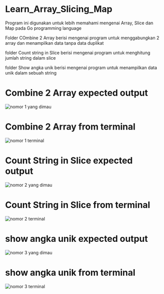 # Learn_Array_Slicing_Map

Program ini digunakan untuk lebih memahami mengenai Array, Slice dan Map pada Go programming language

Folder COmbine 2 Array berisi mengenai program untuk menggabungkan 2 array dan menampilkan data tanpa data duplikat

folder Count string in Slice berisi mengenai program untuk menghitung jumlah string dalam slice

folder Show angka unik berisi mengenai program untuk menampilkan data unik dalam sebuah string

# Combine 2 Array expected output
![nomor 1 yang dimau](https://github.com/pandhu-picahyo/Learn_Array_Slicing_Map/assets/117777807/cf9e5bf7-41d4-4af0-8424-9270519208e4)

# Combine 2 Array from terminal
![nomor 1 terminal](https://github.com/pandhu-picahyo/Learn_Array_Slicing_Map/assets/117777807/2af2b2d5-eefa-4a6f-821b-38788bb503de)

# Count String in Slice expected output
![nomor 2 yang dimau](https://github.com/pandhu-picahyo/Learn_Array_Slicing_Map/assets/117777807/4af5af9a-97bc-4cca-abad-84f8047d7962)

# Count String in Slice from terminal
![nomor 2 terminal](https://github.com/pandhu-picahyo/Learn_Array_Slicing_Map/assets/117777807/a16479cb-2975-4e3f-9655-26d272aaf3a0)

# show angka unik expected output
![nomor 3 yang dimau](https://github.com/pandhu-picahyo/Learn_Array_Slicing_Map/assets/117777807/9e4b524a-ab85-4990-adc1-6eb72061b195)

# show angka unik from terminal
![nomor 3 terminal](https://github.com/pandhu-picahyo/Learn_Array_Slicing_Map/assets/117777807/892fe81c-f285-4598-9d04-3cd1d25cd612)

